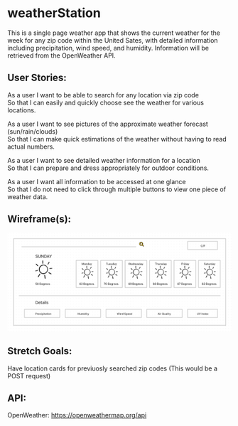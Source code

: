 # weatherStation

This is a single page weather app that shows the current weather for the week for any zip code within the United Sates, with detailed information including precipitation, wind speed, and humidity. Information will be retrieved from the OpenWeather API.

## User Stories:

As a user I want to be able to search for any location via zip code <br />
So that I can easily and quickly choose see the weather for various locations.

As a user I want to see pictures of the approximate weather forecast (sun/rain/clouds) <br />
So that I can make quick estimations of the weather without having to read actual numbers.

As a user I want to see detailed weather information for a location <br />
So that I can prepare and dress appropriately for outdoor conditions.

As a user I want all information to be accessed at one glance <br />
So that I do not need to click through multiple buttons to view one piece of weather data.

## Wireframe(s):

![alt text](https://github.com/Mike-Tran/weatherStation/blob/main/frank-wireframe-screenshot.png)

## Stretch Goals:

Have location cards for previuosly searched zip codes (This would be a POST request)

## API:

OpenWeather: https://openweathermap.org/api
